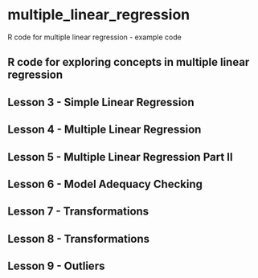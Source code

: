 # multiple_linear_regression
R code for multiple linear regression - example code 
## R code for exploring concepts in multiple linear regression
## Lesson 3 - Simple Linear Regression
## Lesson 4 - Multiple Linear Regression
## Lesson 5 - Multiple Linear Regression Part II
## Lesson 6 - Model Adequacy Checking
## Lesson 7 - Transformations
## Lesson 8 - Transformations
## Lesson 9 - Outliers